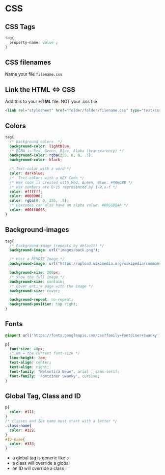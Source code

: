 # CSS

## CSS Tags
``` CSS
tag{
  property-name: value ;
}
```

## CSS filenames
Name your file `filename.css`

## Link the HTML <=> CSS
Add this to your **HTML** file. NOT your .css file
```HTML
<link rel="stylesheet" href="folder/folder/filename.css" type="text/css" />
```

## Colors
```CSS
tag{
  /* Background colors  */
  background-color: lightblue;
  /* RGBA is Red, Green, Blue, Alpha (transparency) */
  background-color: rgba(255, 0, 0, .5);
  background-color: black;

  /* Text-color with a word */
  color: darkblue;
  /*  Text-colors with a HEX Code */
  /* Hex code is created with Red, Green, Blue: #RRGGBB */
  /* Hex numbers are 0-15 represented by 1-9,a-f */
  color: #ffffff;
  color: #000000;
  color: rgba(0, 0, 255, .5);
  /* Hexcodes can also have an alpha value. #RRGGBBAA */
  color: #00ff0055;
}
```


## Background-images
```CSS
tag{
  /* Background image (repeats by default) */
  background-image: url("images/back.png");

  /* Host a REMOTE Image */
  background-image: url("https://upload.wikimedia.org/wikipedia/commons/5/58/Sunset_2007-1.jpg");

  background-size: 200px;
  /* Show the full image */
  background-size: contain;
  /* Cover entire page with the image */
  background-size: cover;

  background-repeat: no-repeat;
  background-position: top right;
}
```

## Fonts

```CSS
@import url('https://fonts.googleapis.com/css?family=Fontdiner+Swanky');

p{
  font-size: 40px;
  /* em = the current font-size */
  line-height: 2em;
  text-align: center;
  text-align: right;
  font-family: "Helvetica Neue", arial , sans-serif;
  font-family: 'Fontdiner Swanky', cursive;
}

```

## Global Tag, Class and ID

```CSS
p{
  color: #111;
}
/* classes and IDs name must start with a letter */
.class-name{
  color: #222;
}
#ID-name{
  color: #333;
}

```
- a global tag is generic like `p`
- a class will override a global
- an ID will override a class

